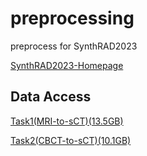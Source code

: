 # preprocessing

preprocess for SynthRAD2023

[SynthRAD2023-Homepage]()

## Data Access
[Task1(MRI-to-sCT)(13.5GB)](https://zenodo.org/record/7260705/files/Task1.zip?download=1)

[Task2(CBCT-to-sCT)(10.1GB)](https://zenodo.org/record/7260705/files/Task2.zip?download=1)

